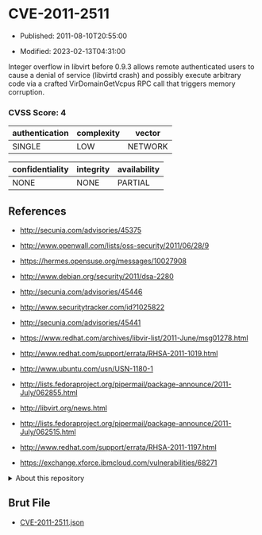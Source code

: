# CVE-2011-2511

- Published: 2011-08-10T20:55:00

- Modified: 2023-02-13T04:31:00

Integer overflow in libvirt before 0.9.3 allows remote authenticated users to cause a denial of service (libvirtd crash) and possibly execute arbitrary code via a crafted VirDomainGetVcpus RPC call that triggers memory corruption.

### CVSS Score: **4**

| authentication | complexity | vector |
| --- | --- | --- |
| SINGLE | LOW | NETWORK |

| confidentiality | integrity | availability |
| --- | --- | --- |
| NONE | NONE | PARTIAL |

## References

* http://secunia.com/advisories/45375

* http://www.openwall.com/lists/oss-security/2011/06/28/9

* https://hermes.opensuse.org/messages/10027908

* http://www.debian.org/security/2011/dsa-2280

* http://secunia.com/advisories/45446

* http://www.securitytracker.com/id?1025822

* http://secunia.com/advisories/45441

* https://www.redhat.com/archives/libvir-list/2011-June/msg01278.html

* http://www.redhat.com/support/errata/RHSA-2011-1019.html

* http://www.ubuntu.com/usn/USN-1180-1

* http://lists.fedoraproject.org/pipermail/package-announce/2011-July/062855.html

* http://libvirt.org/news.html

* http://lists.fedoraproject.org/pipermail/package-announce/2011-July/062515.html

* http://www.redhat.com/support/errata/RHSA-2011-1197.html

* https://exchange.xforce.ibmcloud.com/vulnerabilities/68271

<details>
<summary>About this repository</summary> 

  This repository is part of the project [Live Hack CVE](https://github.com/Live-Hack-CVE). Main website can be found [www.live-hack.org](https://www.live-hack.org) 
  
  Made by [Sn0wAlice](https://github.com/Sn0wAlice) for the people that care about security and need to have a feed of the latest CVEs. Hope you enjoy it, don't forget to star the repo and follow me on [Twitter](https://twitter.com/Sn0wAlice) and [Github](https://github.com/Sn0wAlice). And that is my [personnal website](https://www.alice-snow.me/)

  - [Home Page](https://github.com/Live-Hack-CVE)
  - [Framework](https://github.com/Live-Hack-CVE/cve-framework)
  - [CVE database](https://github.com/Live-Hack-CVE/full_database)
  - [Changelog](https://github.com/Live-Hack-CVE/Changelog)
</details>

## Brut File

* [CVE-2011-2511.json](https://raw.githubusercontent.com/Live-Hack-CVE/full_database/main/cves/2011/CVE-2011-2511.json)

